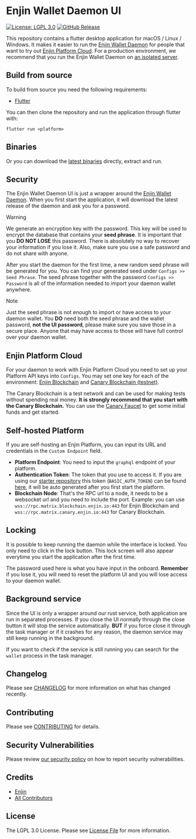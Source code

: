 # Enjin Wallet Daemon UI

[![License: LGPL 3.0](https://img.shields.io/badge/license-LGPL_3.0-purple)](https://opensource.org/license/lgpl-3-0/)
[![GitHub Release](https://img.shields.io/github/release/enjin/wallet-daemon-ui.svg?style=flat)](https://github.com/enjin/wallet-daemon-ui/releases/latest)

This repository contains a flutter desktop application for macOS / Linux / Windows. It makes it easier to run the [Enjin Wallet Daemon](https://github.com/enjin/wallet-daemon) for people that want to try out [Enjin Platform Cloud](https://platform.canary.enjin.io). For a production environment, we recommend that you run the Enjin Wallet Daemon on [an isolated server](https://docs.enjin.io/enjin-platform/getting-started/wallet-daemon#running-the-daemon-in-isolation).

## Build from source

To build from source you need the following requirements:

- [Flutter](https://docs.flutter.dev/get-started/install)

You can then clone the repository and run the application through flutter with:

`flutter run <platform>`

## Binaries

Or you can download the [latest binaries](https://github.com/enjin/wallet-daemon-ui/releases/latest) directly, extract and run.

## Security

The Enjin Wallet Daemon UI is just a wrapper around the [Enjin Wallet Daemon](https://github.com/enjin/wallet-daemon). When you first start the application, it will download the latest release of the daemon and ask you for a password.

> [!WARNING] 
> We generate an encryption key with the password. This key will be used to encrypt the database that contains your **seed phrase**.
> It is important that you **DO NOT LOSE** this password. There is absolutely no way to recover your information if you lose it.
> Also, make sure you use a safe password and do not share with anyone.

After you start the daemon for the first time, a new random seed phrase will be generated for you. You can find your generated seed under `Configs >> Seed Phrase`.
The seed phrase together with the password `Configs >> Password` is all of the information needed to import your daemon wallet anywhere.

> [!NOTE]
> Just the seed phrase is not enough to import or have access to your daemon wallet.
> You **DO** need both the seed phrase and the wallet password, **not the UI password**, please make sure you save those in a secure place. 
> Anyone that may have access to those will have full control over your daemon wallet.

## Enjin Platform Cloud

For your daemon to work with Enjin Platform Cloud you need to set up your Platform API keys into `Configs`. You may set one key for each of the environment: [Enjin Blockchain](https://platform.enjin.io) and [Canary Blockchain (testnet)](https://platform.canary.enjin.io).

The Canary Blockchain is a test network and can be used for making tests without spending real money. **It is strongly recommend that you start with the Canary Blockchain.** You can use the [Canary Faucet](https://faucet.canary.enjin.io/) to get some initial funds and get started.

## Self-hosted Platform

If you are self-hosting an Enjin Platform, you can input its URL and credentials in the `Custom Endpoint` field.

- **Platform Endpoint**: You need to input the `graphql` endpoint of your platform.
- **Authentication Token**: The token that you use to access it. If you are using our [starter repository](https://github.com/enjin/platform) this token (`BASIC_AUTH_TOKEN`) can be found [here](https://github.com/enjin/platform/blob/master/configs/core/.env#L9), it will be auto generated after you first start the platform.
- **Blockchain Node**: That's the RPC url to a node, it needs to be a websocket url and you need to include the port. Example: you can use `wss://rpc.matrix.blockchain.enjin.io:443` for Enjin Blockchain and `wss://rpc.matrix.canary.enjin.io:443` for Canary Blockchain.

## Locking

It is possible to keep running the daemon while the interface is locked. You only need to click in the lock button. This lock screen will also appear everytime you start the application after the first time.

The password used here is what you have input in the onboard. **Remember** if you lose it, you will need to reset the platform UI and you will lose access to your daemon wallet.

## Background service

Since the UI is only a wrapper around our rust service, both application are run in separated processes. If you close the UI normally through the close button it will stop the service automatically. **BUT** if you force close it through the task manager or if it crashes for any reason, the daemon service may still keep running in the background.

If you want to check if the service is still running you can search for the `wallet` process in the task manager.

## Changelog

Please see [CHANGELOG](CHANGELOG.md) for more information on what has changed recently.

## Contributing

Please see [CONTRIBUTING](CONTRIBUTING.md) for details.

## Security Vulnerabilities

Please review [our security policy](../../security/policy) on how to report security vulnerabilities.

## Credits

- [Enjin](https://github.com/enjin)
- [All Contributors](../../contributors)

## License

The LGPL 3.0 License. Please see [License File](LICENSE) for more information.
